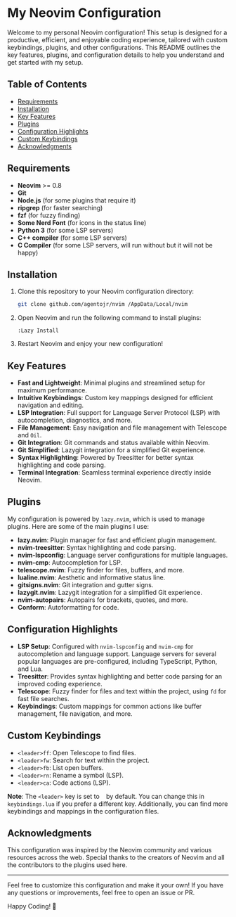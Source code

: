 
# My Neovim Configuration

Welcome to my personal Neovim configuration! This setup is designed for a productive, efficient, and enjoyable coding experience, tailored with custom keybindings, plugins, and other configurations. This README outlines the key features, plugins, and configuration details to help you understand and get started with my setup.

## Table of Contents
- [Requirements](#requirements)
- [Installation](#installation)
- [Key Features](#key-features)
- [Plugins](#plugins)
- [Configuration Highlights](#configuration-highlights)
- [Custom Keybindings](#custom-keybindings)
- [Acknowledgments](#acknowledgments)

## Requirements
- **Neovim** >= 0.8
- **Git**
- **Node.js** (for some plugins that require it)
- **ripgrep** (for faster searching)
- **fzf** (for fuzzy finding) 
- **Some Nerd Font** (for icons in the status line)
- **Python 3** (for some LSP servers)
- **C++ compiler** (for some LSP servers)
- **C Compiler** (for some LSP servers, will run without but it will not be happy)

## Installation
1. Clone this repository to your Neovim configuration directory:
   ```bash
   git clone github.com/agentojr/nvim /AppData/Local/nvim
   ```
2. Open Neovim and run the following command to install plugins:
   ```vim
   :Lazy Install
   ```
3. Restart Neovim and enjoy your new configuration!

## Key Features
- **Fast and Lightweight**: Minimal plugins and streamlined setup for maximum performance.
- **Intuitive Keybindings**: Custom key mappings designed for efficient navigation and editing.
- **LSP Integration**: Full support for Language Server Protocol (LSP) with autocompletion, diagnostics, and more.
- **File Management**: Easy navigation and file management with Telescope and `Oil`.
- **Git Integration**: Git commands and status available within Neovim.
- **Git Simplified**: Lazygit integration for a simplified Git experience.
- **Syntax Highlighting**: Powered by Treesitter for better syntax highlighting and code parsing.
- **Terminal Integration**: Seamless terminal experience directly inside Neovim.

## Plugins
My configuration is powered by `lazy.nvim`, which is used to manage plugins. Here are some of the main plugins I use:

- **lazy.nvim**: Plugin manager for fast and efficient plugin management.
- **nvim-treesitter**: Syntax highlighting and code parsing.
- **nvim-lspconfig**: Language server configurations for multiple languages.
- **nvim-cmp**: Autocompletion for LSP.
- **telescope.nvim**: Fuzzy finder for files, buffers, and more.
- **lualine.nvim**: Aesthetic and informative status line.
- **gitsigns.nvim**: Git integration and gutter signs.
- **lazygit.nvim**: Lazygit integration for a simplified Git experience.
- **nvim-autopairs**: Autopairs for brackets, quotes, and more.
- **Conform**: Autoformatting for code.

## Configuration Highlights
- **LSP Setup**: Configured with `nvim-lspconfig` and `nvim-cmp` for autocompletion and language support. Language servers for several popular languages are pre-configured, including TypeScript, Python, and Lua.
- **Treesitter**: Provides syntax highlighting and better code parsing for an improved coding experience.
- **Telescope**: Fuzzy finder for files and text within the project, using `fd` for fast file searches.
- **Keybindings**: Custom mappings for common actions like buffer management, file navigation, and more.

## Custom Keybindings
- `<leader>ff`: Open Telescope to find files.
- `<leader>fw`: Search for text within the project.
- `<leader>fb`: List open buffers.
- `<leader>rn`: Rename a symbol (LSP).
- `<leader>ca`: Code actions (LSP).

**Note**: The `<leader>` key is set to ` ` by default. You can change this in `keybindings.lua` if you prefer a different key. Additionally, you can find more keybindings and mappings in the configuration files.

## Acknowledgments
This configuration was inspired by the Neovim community and various resources across the web. Special thanks to the creators of Neovim and all the contributors to the plugins used here.

---

Feel free to customize this configuration and make it your own! If you have any questions or improvements, feel free to open an issue or PR.

Happy Coding! 🚀
